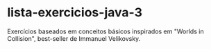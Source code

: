 # lista-exercicios-java-3
Exercícios baseados em conceitos básicos inspirados em "Worlds in Collision", best-seller de Immanuel Velikovsky.

